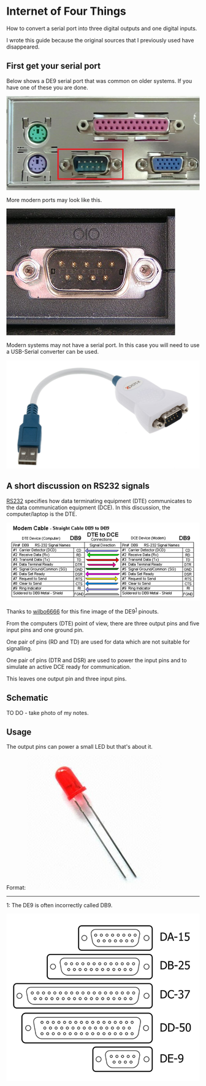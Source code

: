 # Internet of Four Things

How to convert a serial port into three digital outputs and one digital inputs.

I wrote this guide because the original sources that I previously used have disappeared. 

## First get your serial port

Below shows a DE9 serial port that was common on older systems. If you have one of these you are done. 

![Serial port DB9](images/serial-port.jpg)

More modern ports may look like this.

![Modern serial port](images/440px-Serial_port-from-wikipedia.jpg)

Modern systems may not have a serial port. In this case you will need to use a USB-Serial converter can be used. 

![Usb to RS232 converter](images/usb-rs232-large.jpg)

## A short discussion on RS232 signals

[RS232](https://en.wikipedia.org/wiki/RS-232#Data_and_control_signals) specifies how data terminating equipment (DTE) communicates to the data communication equipment (DCE). In this discussion, the computer/laptop is the DTE. 

![RS232 DE9 pinouts](images/modemstraightdb9.gif)

Thanks to [wilbo6666](http://wilbo666.pbworks.com/w/page/49320712/RS232) for this fine image of the DE9<sup>[1](#de9Footnote1)</sup> pinouts.

From the computers (DTE) point of view, there are three output pins and five input pins and one ground pin. 

One pair of pins (RD and TD) are used for data which are not suitable for signalling. 

One pair of pins (DTR and DSR) are used to power the input pins and to simulate an active DCE ready for communication. 

This leaves one output pin and three input pins. 

## Schematic

TO DO - take photo of my notes.

## Usage

The output pins can power a small LED but that's about it. 

Format: ![Alt Text](images/led-red.jpg)

---

<a name="de9Footnote1">1</a>: The DE9 is often incorrectly called DB9. 

![D sub miniature connectors](images/DSubminiatures.svg)
